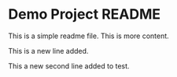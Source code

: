 # Demo Project README

This is a simple readme file.
This is more content.

This is a new line added.

This a new second line added to test.